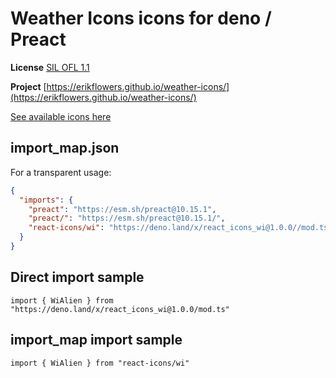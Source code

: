 # Weather Icons icons for deno / Preact

**License** [SIL OFL 1.1](http://scripts.sil.org/OFL)

**Project** [https://erikflowers.github.io/weather-icons/](https://erikflowers.github.io/weather-icons/)

[See available icons here](https://react-icons.github.io/react-icons/icons?name=wi)

## import_map.json

For a transparent usage:

```json
{
  "imports": {
    "preact": "https://esm.sh/preact@10.15.1",
    "preact/": "https://esm.sh/preact@10.15.1/",
    "react-icons/wi": "https://deno.land/x/react_icons_wi@1.0.0//mod.ts",
  }
}
```

## Direct import sample

`import { WiAlien } from "https://deno.land/x/react_icons_wi@1.0.0/mod.ts"`

## import_map import sample

`import { WiAlien } from "react-icons/wi"`

